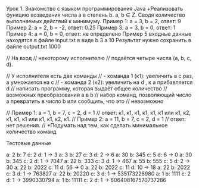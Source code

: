 Урок 1. Знакомство с языком программирования Java
+Реализовать функцию возведения числа а в степень b. a, b ∈ Z. Сводя количество выполняемых действий к минимуму.
Пример 1: а = 3, b = 2, ответ: 9
Пример 2: а = 2, b = -2, ответ: 0.25
Пример 3: а = 3, b = 0, ответ: 1
Пример 4: а = 0, b = 0, ответ: не определено
Пример 5
входные данные находятся в файле input.txt в виде
b 3
a 10
Результат нужно сохранить в файле output.txt
1000


// На вход
// некоторому исполнителю
// подаётся четыре числа (a, b, c, d).

// У исполнителя есть две команды
// - команда 1 (к1): увеличить в с раз, а умножается на c
// - команда 2 (к2): увеличить на d , к a прибавляется d
// написать программу, которая выдаёт общее количество
// возможных преобразований a в b
// набор команд, позволяющий число a превратить в число b или сообщить, что это
// невозможно

// Пример 1: а = 1, b = 7, c = 2, d = 1
// ответ: к1, к1, к1, к1, к1, к1 или к1, к2, к1, к1, к1 или к1, к1, к2, к1.
// Пример 2: а = 11, b = 7, c = 2, d = 1
// ответ: нет решения.
// *Подумать над тем, как сделать минимальное количество команд

Тестовые данные

a: 2 b: 7 c: 2 d: 1 -> 3
a: 3 b: 27 c: 3 d: 2 -> 6
a: 30 b: 345 c: 5 d: 6 -> 0
a: 30 b: 345 c: 2 d: 1 -> 7047
a: 22 b: 333 c: 3 d: 1 -> 467
a: 55 b: 555 c: 5 d: 2 -> 30
a: 22 b: 2022 c: 11 d: 56 -> 0
a: 22 b: 2022 c: 11 d: 10 -> 18
a: 22 b: 2022 c: 3 d: 1 -> 763827
a: 22 b: 20220 c: 3 d: 1 -> 535173226980
a: 1 b: 1111 c: 2 d: 1 -> 3990330794
a: 1 b: 11111 c: 2 d: 1 -> 606408167570737286
